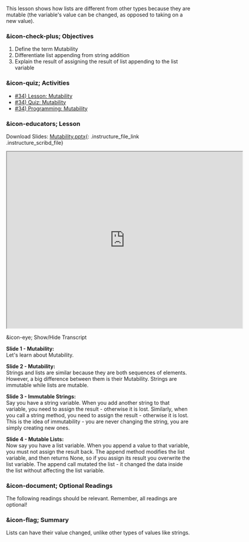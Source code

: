 This lesson shows how lists are different from other types because they are
mutable (the variable's value can be changed, as opposed to taking on a new
value).

###  &icon-check-plus; Objectives

  1. Define the term Mutability
  2. Differentiate list appending from string addition
  3. Explain the result of assigning the result of list appending to the list variable

###  &icon-quiz; Activities

  * [#34) Lesson: Mutability](#video)
  * [#34) Quiz: Mutability](https://vt.instructure.com/courses/66476/assignments/356600)
  * [#34) Programming: Mutability](https://vt.instructure.com/courses/66476/assignments/393637 "#34\) Programming: Mutability" )

###  &icon-educators; Lesson

Download Slides:
[Mutability.pptx](https://vt.instructure.com/courses/66476/files/5919801/download?verifier=jg0Cfguc6McVZ2NsuQNxo7OE2exYA4cYihDKpdUM&wrap=1
"Mutability.pptx" ){: .instructure_file_link .instructure_scribd_file}

<iframe height="150" width="300" style="width: 640px; height: 480px;"
webkitallowfullscreen="webkitallowfullscreen" title="Mutability"
mozallowfullscreen="mozallowfullscreen"
src="https://www.youtube.com/embed/dh0vLw2Pmjk?feature=oembed&rel=0"
allowfullscreen="allowfullscreen"></iframe>

&icon-eye; Show/Hide Transcript

**Slide 1 - Mutability:**  
Let's learn about Mutability.

**Slide 2 - Mutability:**  
Strings and lists are similar because they are both sequences of elements.
However, a big difference between them is their Mutability. Strings are
immutable while lists are mutable.

**Slide 3 - Immutable Strings:**  
Say you have a string variable. When you add another string to that variable,
you need to assign the result - otherwise it is lost. Similarly, when you call
a string method, you need to assign the result - otherwise it is lost. This is
the idea of immutability - you are never changing the string, you are simply
creating new ones.

**Slide 4 - Mutable Lists:**  
Now say you have a list variable. When you append a value to that variable,
you must not assign the result back. The append method modifies the list
variable, and then returns None, so if you assign its result you overwrite the
list variable. The append call mutated the list - it changed the data inside
the list without affecting the list variable.

###  &icon-document; Optional Readings

The following readings should be relevant. Remember, all readings are
optional!

###  &icon-flag; Summary

Lists can have their value changed, unlike other types of values like strings.